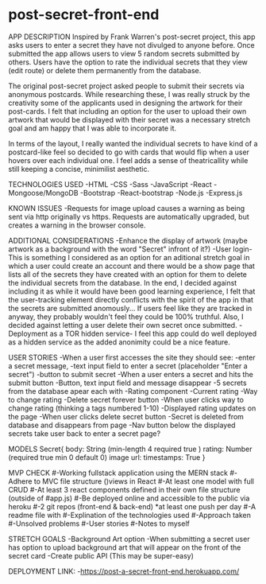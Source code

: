 # post-secret-front-end
APP DESCRIPTION
Inspired by Frank Warren's post-secret project, this app asks users to enter a secret they have not divulged to anyone before. Once submitted the app allows users to view 5 random secrets submitted by others. Users have the option to rate the individual secrets that they view (edit route) or delete them permanently from the database. 

The original post-secret project asked people to submit their secrets via anonymous postcards. While researching these, I was really struck by the creativity some of the applicants used in designing the artwork for their post-cards. I felt that including an option for the user to upload their own artwork that would be displayed with their secret was a necessary stretch goal and am happy that I was able to incorporate it.

In terms of the layout, I really wanted the individual secrets to have kind of a postcard-like feel so decided to go with cards that would flip when a user hovers over each individual one. I feel adds a sense of theatricallity while still keeping a concise, minimilist aesthetic.

TECHNOLOGIES USED
-HTML
-CSS
-Sass
-JavaScript
-React
-Mongoose/MongoDB
-Bootstrap
-React-bootstrap
-Node.js
-Express.js


KNOWN ISSUES
-Requests for image upload causes a warning as being sent via http originally vs https. Requests are automatically upgraded, but creates a warning in the browser console.


ADDITIONAL CONSIDERATIONS
-Enhance the display of artwork (maybe artwork as a background with the word "Secret" infront of it?)
-User login- This is something I considered as an option for an aditional stretch goal in which a user could create an account and there would be a show page that lists all of the secrets they have created with an option for them to delete the individual secrets from the database. In the end, I decided against including it as while it would have been good learning experience, I felt that the user-tracking element directly conflicts with the spirit of the app in that the secrets are submitted anomously... If users feel like they are tracked in anyway, they probably wouldn't feel they could be 100% truthful. Also, I decided against letting a user delete their own secret once submitted.
-Deployment as a TOR hidden service- I feel this app could do well deployed as a hidden service as the added anonimity could be a nice feature.


USER STORIES
-When a user first accesses the site they should see:
    -enter a secret message, 
    -text input field to enter a secret (placeholder "Enter a secret")
    -button to submit secret
-When a user enters a secret and hits the submit button
    -Button, text input field and message disappear
    -5 secrets from the database apear each with
        -Rating component
            -Current rating
            -Way to change rating
        -Delete secret forever button
-When user clicks way to change rating (thinking a tags numbered 1-10)
    -Displayed rating updates on the page
-When user clicks delete secret button
    -Secret is deleted from database and disappears from page
-Nav button below the displayed secrets take user back to enter a secret page?


MODELS
    Secret{
        body: String (min-length 4 required true )
        rating: Number (required true min 0 default 0)
        image url:
        timestamps: True
    }


MVP CHECK
#-Working fullstack application using the MERN stack
#-Adhere to MVC file structure ()views in React
#-At least one model with full CRUD
#-At least 3 react components defined in their own file structure (outside of #app.js)
#-Be deployed online and accessible to the public via heroku
#-2 git repos (front-end & back-end) *at least one push per day
#-A readme file with
    #-Explination of the technologies used
    #-Approach taken
    #-Unsolved problems
    #-User stories
    #-Notes to myself


STRETCH GOALS
-Background Art option
    -When submitting a secret user has option to upload background art that will appear on the front of the secret card
-Create public API (This may be super-easy)


DEPLOYMENT LINK:
-https://post-a-secret-front-end.herokuapp.com/